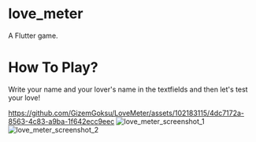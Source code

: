 # love_meter
A Flutter game.

# How To Play?
Write your name and your lover's name in the textfields and then let's test your love!

https://github.com/GizemGoksu/LoveMeter/assets/102183115/4dc7172a-8563-4c83-a9ba-1f642ecc9eec
![love_meter_screenshot_1](https://github.com/GizemGoksu/LoveMeter/assets/102183115/3220ae21-b686-4d57-8bcf-33d865baa9ab)
![love_meter_screenshot_2](https://github.com/GizemGoksu/LoveMeter/assets/102183115/af4a8d7d-ddf9-42a1-ba49-b6b0f7f0ec60)
